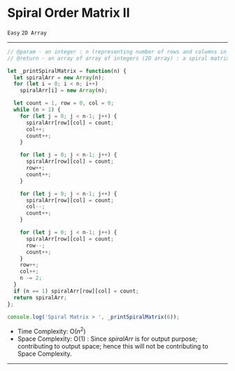 # Spiral Order Matrix II

`Easy`
`2D Array`

----------

```javascript
// @param - an integer : n (representing number of rows and columns in the matrix)
// @return - an array of array of integers (2D array) : a spiral matrix of order nXn

let _printSpiralMatrix = function(n) {
  let spiralArr = new Array(n);
  for (let i = 0; i < n; i++)
    spiralArr[i] = new Array(n);

  let count = 1, row = 0, col = 0;
  while (n > 1) {
    for (let j = 0; j < n-1; j++) {
      spiralArr[row][col] = count;
      col++;
      count++;
    }

    for (let j = 0; j < n-1; j++) {
      spiralArr[row][col] = count;
      row++;
      count++;
    }

    for (let j = 0; j < n-1; j++) {
      spiralArr[row][col] = count;
      col--;
      count++;
    }

    for (let j = 0; j < n-1; j++) {
      spiralArr[row][col] = count;
      row--;
      count++;
    }
    row++;
    col++;
    n -= 2;
  }
  if (n == 1) spiralArr[row][col] = count;
  return spiralArr;
};

console.log('Spiral Matrix > ', _printSpiralMatrix(6));
```

- Time Complexity: O($n^2$)
- Space Complexity: O($1$) : Since *spiralArr* is for output purpose; contributing to output space; hence this will not be contributing to Space Complexity.

----------
